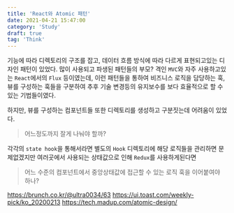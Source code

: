 ```yaml
---
title: 'React와 Atomic 패턴'
date: 2021-04-21 15:47:00
category: 'Study'
draft: true
tag: 'Think'
---
```


기능에 따라 디렉토리의 구조를 잡고, 데이터 흐름 방식에 따라 다르게 표현되고있는 디자인 패턴이 있었다. 많이 사용되고 파생된 패턴들의 부모? 격인 `MVC`와 자주 사용하고있는 `React`에서의 `Flux` 등이였는데, 이런 패턴들을 통하여 비즈니스 로직을 담당하는 훅, 뷰를 구성하는 훅들을 구분하여 추후 기술 변경등의 유지보수를 보다 효율적으로 할 수 있는 기법들이였다.

하지만, 뷰를 구성하는 컴포넌트들 또한 디렉토리를 생성하고 구분짓는데 어려움이 있었다.

> 어느정도까지 잘게 나눠야 할까?

각각의 `state hook`을 통해서라면 별도의 `Hook` 디렉토리에 해당 로직들을 관리하면 문제없겠지만 여러곳에서 사용되는 상태값으로 인해 `Redux`를 사용하게된다면

> 어느 수준의 컴포넌트에서 중앙상태값에 접근할 수 있는 로직 훅을 이어붙여야 하나?

https://brunch.co.kr/@ultra0034/63
https://ui.toast.com/weekly-pick/ko_20200213
https://tech.madup.com/atomic-design/
